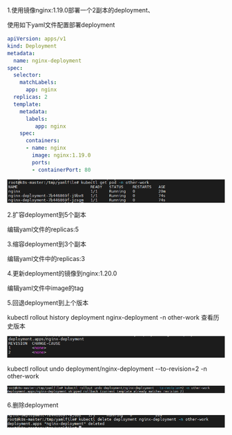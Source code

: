 1.使用镜像nginx:1.19.0部署一个2副本的deployment、

使用如下yaml文件配置部署deployment

```yaml
apiVersion: apps/v1
kind: Deployment
metadata:
  name: nginx-deployment
spec:
  selector:
    matchLabels:
      app: nginx
  replicas: 2
  template:
    metadata:
      labels:
         app: nginx
    spec:
      containers:
      - name: nginx
        image: nginx:1.19.0
        ports:
        - containerPort: 80
```

![image-20220815144343081](08k8s控制器作业.assets/image-20220815144343081.png) 

2.扩容deployment到5个副本

编辑yaml文件的replicas:5

3.缩容deployment到3个副本

编辑yaml文件中的replicas:3

4.更新deployment的镜像到nginx:1.20.0

编辑yaml文件中image的tag

5.回退deployment到上个版本

 kubectl rollout history deployment nginx-deployment -n other-work     查看历史版本

![image-20220815150043909](08k8s控制器作业.assets/image-20220815150043909.png) 

kubectl rollout undo deployment/nginx-deployment --to-revision=2 -n other-work

![image-20220815150054081](08k8s控制器作业.assets/image-20220815150054081.png) 

6.删除deployment

![image-20220815150245205](08k8s控制器作业.assets/image-20220815150245205.png) 



